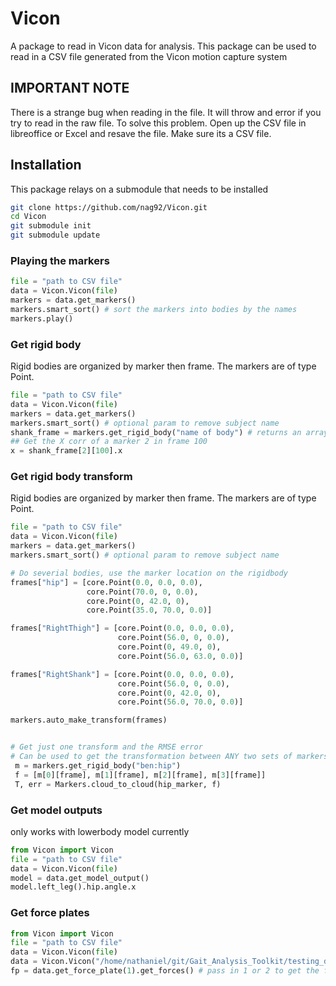 # Vicon

A package to read in Vicon data for analysis. This package can be used to read in a CSV file generated from 
the Vicon motion capture system

## IMPORTANT NOTE
There is a strange bug when reading in the file. It will throw and error if you try to read in the raw file. 
To solve this problem. Open up the CSV file in libreoffice or Excel and resave the file. Make sure its a CSV file. 

## Installation
This package relays on a submodule that needs to be installed
```bash
git clone https://github.com/nag92/Vicon.git
cd Vicon
git submodule init
git submodule update
```

### Playing the markers


```python
file = "path to CSV file"
data = Vicon.Vicon(file)
markers = data.get_markers()
markers.smart_sort() # sort the markers into bodies by the names 
markers.play()
```


### Get rigid body
Rigid bodies are organized  by marker then frame. 
The markers are of type Point. 

```python
file = "path to CSV file"
data = Vicon.Vicon(file)
markers = data.get_markers()
markers.smart_sort() # optional param to remove subject name
shank_frame = markers.get_rigid_body("name of body") # returns an array of markers 
## Get the X corr of a marker 2 in frame 100
x = shank_frame[2][100].x
```


### Get rigid body transform
Rigid bodies are organized  by marker then frame. 
The markers are of type Point. 

```python
file = "path to CSV file"
data = Vicon.Vicon(file)
markers = data.get_markers()
markers.smart_sort() # optional param to remove subject name

# Do severial bodies, use the marker location on the rigidbody
frames["hip"] = [core.Point(0.0, 0.0, 0.0),
                 core.Point(70.0, 0, 0.0),
                 core.Point(0, 42.0, 0),
                 core.Point(35.0, 70.0, 0.0)]

frames["RightThigh"] = [core.Point(0.0, 0.0, 0.0),
                        core.Point(56.0, 0, 0.0),
                        core.Point(0, 49.0, 0),
                        core.Point(56.0, 63.0, 0.0)]

frames["RightShank"] = [core.Point(0.0, 0.0, 0.0),
                        core.Point(56.0, 0, 0.0),
                        core.Point(0, 42.0, 0),
                        core.Point(56.0, 70.0, 0.0)]

markers.auto_make_transform(frames)


# Get just one transform and the RMSE error 
# Can be used to get the transformation between ANY two sets of markers 
 m = markers.get_rigid_body("ben:hip")
 f = [m[0][frame], m[1][frame], m[2][frame], m[3][frame]]
 T, err = Markers.cloud_to_cloud(hip_marker, f)
```

### Get model outputs 
only works with lowerbody model currently

```python
from Vicon import Vicon
file = "path to CSV file"
data = Vicon.Vicon(file)
model = data.get_model_output()
model.left_leg().hip.angle.x
```

### Get force plates

```python
from Vicon import Vicon
file = "path to CSV file"
data = Vicon.Vicon(file)
data = Vicon.Vicon("/home/nathaniel/git/Gait_Analysis_Toolkit/testing_data/stairclimb03.csv")
fp = data.get_force_plate(1).get_forces() # pass in 1 or 2 to get the foce plates
```


